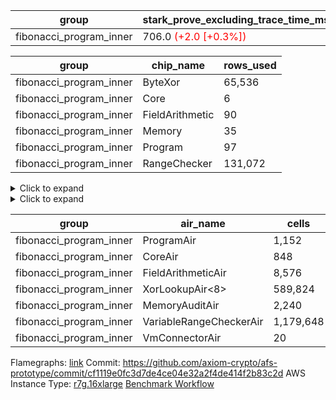 | group | stark_prove_excluding_trace_time_ms | total_cells | total_cells_used | trace_gen_time_ms |
| --- | --- | --- | --- | --- |
| fibonacci_program_inner | 706.0 <span style="color: red">(+2.0 [+0.3%])</span> | 1,782,308 | 200,532 | 1.0 |

| group | chip_name | rows_used |
| --- | --- | --- |
| fibonacci_program_inner | ByteXor | 65,536 |
| fibonacci_program_inner | Core | 6 |
| fibonacci_program_inner | FieldArithmetic | 90 |
| fibonacci_program_inner | Memory | 35 |
| fibonacci_program_inner | Program | 97 |
| fibonacci_program_inner | RangeChecker | 131,072 |

<details>
<summary>Click to expand</summary>

| group | dsl_ir | opcode | frequency |
| --- | --- | --- | --- |
| fibonacci_program_inner |  | 2 | 2 |
| fibonacci_program_inner |  | 5 | 1 |
| fibonacci_program_inner | AddF | 256 | 30 |
| fibonacci_program_inner | AddFI | 256 | 60 |
| fibonacci_program_inner | Halt | 8 | 1 |
| fibonacci_program_inner | ImmF | 2 | 2 |

</details>

<details>
<summary>Click to expand</summary>

| group | air_name | dsl_ir | opcode | cells_used |
| --- | --- | --- | --- | --- |
| fibonacci_program_inner | Audit |  | 2 | 38 |
| fibonacci_program_inner | CoreAir |  | 2 | 124 |
| fibonacci_program_inner | Audit |  | 5 | 19 |
| fibonacci_program_inner | CoreAir |  | 5 | 62 |
| fibonacci_program_inner | FieldArithmeticAir | AddF | 256 | 930 |
| fibonacci_program_inner | Audit | AddFI | 256 | 570 |
| fibonacci_program_inner | FieldArithmeticAir | AddFI | 256 | 1,860 |
| fibonacci_program_inner | CoreAir | Halt | 8 | 62 |
| fibonacci_program_inner | Audit | ImmF | 2 | 38 |
| fibonacci_program_inner | CoreAir | ImmF | 2 | 124 |

</details>

| group | air_name | cells | constraints | interactions | main_cols | perm_cols | prep_cols | quotient_deg | rows |
| --- | --- | --- | --- | --- | --- | --- | --- | --- | --- |
| fibonacci_program_inner | ProgramAir<BabyBear> | 1,152 | 4 | 1 | 1 | 8 | 9 | 1 | 128 |
| fibonacci_program_inner | CoreAir | 848 | 115 | 19 | 62 | 44 |  | 2 | 8 |
| fibonacci_program_inner | FieldArithmeticAir | 8,576 | 28 | 15 | 31 | 36 |  | 2 | 128 |
| fibonacci_program_inner | XorLookupAir<8> | 589,824 | 4 | 1 | 1 | 8 | 3 | 1 | 65,536 |
| fibonacci_program_inner | MemoryAuditAir | 2,240 | 21 | 6 | 19 | 16 |  | 2 | 64 |
| fibonacci_program_inner | VariableRangeCheckerAir | 1,179,648 | 4 | 1 | 1 | 8 | 2 | 1 | 131,072 |
| fibonacci_program_inner | VmConnectorAir | 20 | 4 | 2 | 2 | 8 | 1 | 2 | 2 |



Flamegraphs: [link](https://github.com/axiom-crypto/afs-prototype/actions/runs/11206713161/artifacts/2021622382)
Commit: https://github.com/axiom-crypto/afs-prototype/commit/cf1119e0fc3d7de4ce04e32a2f4de414f2b83c2d
AWS Instance Type: [r7g.16xlarge](https://instances.vantage.sh/aws/ec2/r7g.16xlarge)
[Benchmark Workflow](https://github.com/axiom-crypto/afs-prototype/actions/runs/11206713161)
